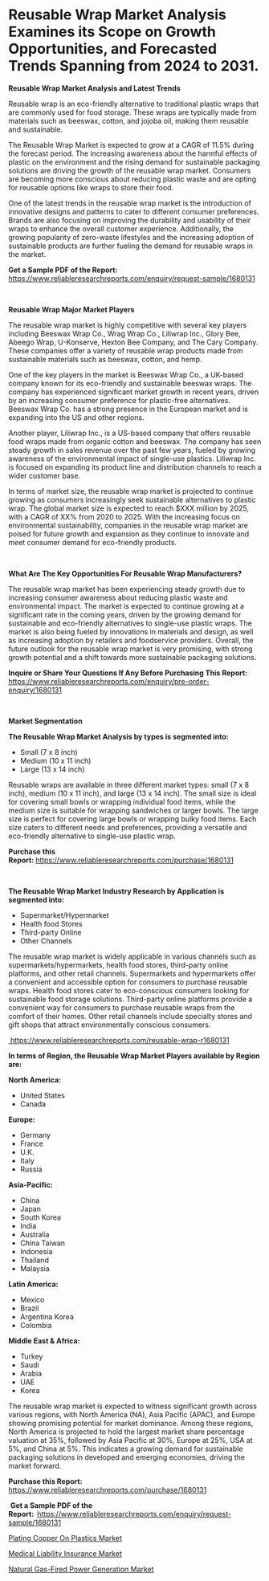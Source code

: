 <p><h1>Reusable Wrap Market Analysis Examines its Scope on Growth Opportunities, and Forecasted Trends Spanning from 2024 to 2031.</h1></p><p><strong>Reusable Wrap Market Analysis and Latest Trends</strong></p>
<p><p>Reusable wrap is an eco-friendly alternative to traditional plastic wraps that are commonly used for food storage. These wraps are typically made from materials such as beeswax, cotton, and jojoba oil, making them reusable and sustainable.</p><p>The Reusable Wrap Market is expected to grow at a CAGR of 11.5% during the forecast period. The increasing awareness about the harmful effects of plastic on the environment and the rising demand for sustainable packaging solutions are driving the growth of the reusable wrap market. Consumers are becoming more conscious about reducing plastic waste and are opting for reusable options like wraps to store their food.</p><p>One of the latest trends in the reusable wrap market is the introduction of innovative designs and patterns to cater to different consumer preferences. Brands are also focusing on improving the durability and usability of their wraps to enhance the overall customer experience. Additionally, the growing popularity of zero-waste lifestyles and the increasing adoption of sustainable products are further fueling the demand for reusable wraps in the market.</p></p>
<p><strong>Get a Sample PDF of the Report:&nbsp;</strong> <a href="https://www.reliableresearchreports.com/enquiry/request-sample/1680131">https://www.reliableresearchreports.com/enquiry/request-sample/1680131</a></p>
<p>&nbsp;</p>
<p><strong>Reusable Wrap Major Market Players</strong></p>
<p><p>The reusable wrap market is highly competitive with several key players including Beeswax Wrap Co., Wrag Wrap Co., Liliwrap Inc., Glory Bee, Abeego Wrap, U-Konserve, Hexton Bee Company, and The Cary Company. These companies offer a variety of reusable wrap products made from sustainable materials such as beeswax, cotton, and hemp.</p><p>One of the key players in the market is Beeswax Wrap Co., a UK-based company known for its eco-friendly and sustainable beeswax wraps. The company has experienced significant market growth in recent years, driven by an increasing consumer preference for plastic-free alternatives. Beeswax Wrap Co. has a strong presence in the European market and is expanding into the US and other regions.</p><p>Another player, Liliwrap Inc., is a US-based company that offers reusable food wraps made from organic cotton and beeswax. The company has seen steady growth in sales revenue over the past few years, fueled by growing awareness of the environmental impact of single-use plastics. Liliwrap Inc. is focused on expanding its product line and distribution channels to reach a wider customer base.</p><p>In terms of market size, the reusable wrap market is projected to continue growing as consumers increasingly seek sustainable alternatives to plastic wrap. The global market size is expected to reach $XXX million by 2025, with a CAGR of XX% from 2020 to 2025. With the increasing focus on environmental sustainability, companies in the reusable wrap market are poised for future growth and expansion as they continue to innovate and meet consumer demand for eco-friendly products.</p></p>
<p>&nbsp;</p>
<p><strong>What Are The Key Opportunities For Reusable Wrap Manufacturers?</strong></p>
<p><p>The reusable wrap market has been experiencing steady growth due to increasing consumer awareness about reducing plastic waste and environmental impact. The market is expected to continue growing at a significant rate in the coming years, driven by the growing demand for sustainable and eco-friendly alternatives to single-use plastic wraps. The market is also being fueled by innovations in materials and design, as well as increasing adoption by retailers and foodservice providers. Overall, the future outlook for the reusable wrap market is very promising, with strong growth potential and a shift towards more sustainable packaging solutions.</p></p>
<p><strong>Inquire or Share Your Questions If Any Before Purchasing This Report:</strong> <a href="https://www.reliableresearchreports.com/enquiry/pre-order-enquiry/1680131">https://www.reliableresearchreports.com/enquiry/pre-order-enquiry/1680131</a></p>
<p>&nbsp;</p>
<p><strong>Market Segmentation</strong></p>
<p><strong>The Reusable Wrap Market Analysis by types is segmented into:</strong></p>
<p><ul><li>Small (7 x 8 inch)</li><li>Medium (10 x 11 inch)</li><li>Large (13 x 14 inch)</li></ul></p>
<p><p>Reusable wraps are available in three different market types: small (7 x 8 inch), medium (10 x 11 inch), and large (13 x 14 inch). The small size is ideal for covering small bowls or wrapping individual food items, while the medium size is suitable for wrapping sandwiches or larger bowls. The large size is perfect for covering large bowls or wrapping bulky food items. Each size caters to different needs and preferences, providing a versatile and eco-friendly alternative to single-use plastic wrap.</p></p>
<p><strong>Purchase this Report:&nbsp;</strong><a href="https://www.reliableresearchreports.com/purchase/1680131">https://www.reliableresearchreports.com/purchase/1680131</a></p>
<p>&nbsp;</p>
<p><strong>The Reusable Wrap Market Industry Research by Application is segmented into:</strong></p>
<p><ul><li>Supermarket/Hypermarket</li><li>Health food Stores</li><li>Third-party Online</li><li>Other Channels</li></ul></p>
<p><p>The reusable wrap market is widely applicable in various channels such as supermarkets/hypermarkets, health food stores, third-party online platforms, and other retail channels. Supermarkets and hypermarkets offer a convenient and accessible option for consumers to purchase reusable wraps. Health food stores cater to eco-conscious consumers looking for sustainable food storage solutions. Third-party online platforms provide a convenient way for consumers to purchase reusable wraps from the comfort of their homes. Other retail channels include specialty stores and gift shops that attract environmentally conscious consumers.</p></p>
<p><a href="https://www.reliableresearchreports.com/reusable-wrap-r1680131">&nbsp;https://www.reliableresearchreports.com/reusable-wrap-r1680131</a></p>
<p><strong>In terms of Region, the Reusable Wrap Market Players available by Region are:</strong></p>
<p>
    <p> <strong> North America: </strong>
        <ul>
            <li>United States</li>
            <li>Canada</li>
        </ul>
        </p> 
    <p> <strong> Europe: </strong>
        <ul>
            <li>Germany</li>
            <li>France</li>
            <li>U.K.</li>
            <li>Italy</li>
            <li>Russia</li>
        </ul>
        </p> 
    <p> <strong> Asia-Pacific: </strong>
        <ul>
            <li>China</li>
            <li>Japan</li>
            <li>South Korea</li>
            <li>India</li>
            <li>Australia</li>
            <li>China Taiwan</li>
            <li>Indonesia</li>
            <li>Thailand</li>
            <li>Malaysia</li>
        </ul>
        </p> 
    <p> <strong> Latin America: </strong>
        <ul>
            <li>Mexico</li>
            <li>Brazil</li>
            <li>Argentina Korea</li>
            <li>Colombia</li>
        </ul>
        </p> 
    <p> <strong> Middle East & Africa: </strong>
        <ul>
            <li>Turkey</li>
            <li>Saudi</li>
            <li>Arabia</li>
            <li>UAE</li>
            <li>Korea</li>
        </ul>
    </p>
    </p>
<p><p>The reusable wrap market is expected to witness significant growth across various regions, with North America (NA), Asia Pacific (APAC), and Europe showing promising potential for market dominance. Among these regions, North America is projected to hold the largest market share percentage valuation at 35%, followed by Asia Pacific at 30%, Europe at 25%, USA at 5%, and China at 5%. This indicates a growing demand for sustainable packaging solutions in developed and emerging economies, driving the market forward.</p></p>
<p><strong>Purchase this Report: </strong><a href="https://www.reliableresearchreports.com/purchase/1680131">https://www.reliableresearchreports.com/purchase/1680131</a></p>
<p>&nbsp;<strong>Get a Sample PDF of the Report:&nbsp;&nbsp;</strong><a href="https://www.reliableresearchreports.com/enquiry/request-sample/1680131">https://www.reliableresearchreports.com/enquiry/request-sample/1680131</a></p>
<p><strong></strong></p>
<p><p><a href="https://medium.com/@obiemante_40648/insights-into-the-plating-copper-on-plastics-market-market-players-market-size-geographical-5a4692a8319e">Plating Copper On Plastics Market</a></p><p><a href="https://medium.com/@soloncarter54/evaluating-global-medical-liability-insurance-market-trends-and-growth-opportunities-by-region-1d1c99807c41">Medical Liability Insurance Market</a></p><p><a href="https://medium.com/@joshdavis1955/natural-gas-fired-power-generation-market-report-by-product-type-ccgt-ocgt-end-use-ab99682eed32">Natural Gas-Fired Power Generation Market</a></p></p>